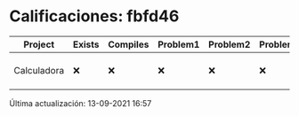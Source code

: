 # Calificaciones: fbfd46
|Project|Exists|Compiles|Problem1|Problem2|Problem3|Extra|CommitHash|CommitDate|CheckDate|Comments|DueDate|Grade|
|-|-|-|-|-|-|-|-|-|-|-|-|-|
|Calculadora|❌|❌|❌|❌|❌|❌|NA|NA|13-09-2021 16:57:06|No se encontró el archivo en PracticasComputacionI/Calculadora/Calculadora.cpp|17-09-2021 21:00:00|5.0|

Última actualización: 13-09-2021 16:57
